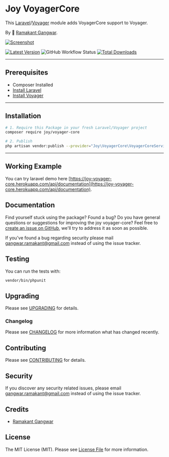 # Joy VoyagerCore

This [Laravel](https://laravel.com/)/[Voyager](https://voyager.devdojo.com/) module adds VoyagerCore support to Voyager.

By 🐼 [Ramakant Gangwar](https://github.com/rxcod9).

[![Screenshot](https://raw.githubusercontent.com/rxcod9/joy-voyager-core/main/cover.jpg)](https://joy-voyager-core.herokuapp.com)

[![Latest Version](https://img.shields.io/github/v/release/rxcod9/joy-voyager-core?style=flat-square)](https://github.com/rxcod9/joy-voyager-core/releases)
![GitHub Workflow Status](https://img.shields.io/github/workflow/status/rxcod9/joy-voyager-core/run-tests?label=tests)
[![Total Downloads](https://img.shields.io/packagist/dt/joy/voyager-core.svg?style=flat-square)](https://packagist.org/packages/joy/voyager-core)

---

## Prerequisites

*   Composer Installed
*   [Install Laravel](https://laravel.com/docs/installation)
*   [Install Voyager](https://github.com/the-control-group/voyager)

---

## Installation

```bash
# 1. Require this Package in your fresh Laravel/Voyager project
composer require joy/voyager-core

# 2. Publish
php artisan vendor:publish --provider="Joy\VoyagerCore\VoyagerCoreServiceProvider" --force
```

---

<!-- ## Usage

Installation generates.

--- -->

<!-- ## Views Customization

In order to override views delivered by Voyager DataTable, copy contents from ``vendor/joy/voyager-core/resources/views`` to the ``views/vendor/joy-voyager-core`` directory of your Laravel installation. -->

## Working Example

You can try laravel demo here [https://joy-voyager-core.herokuapp.com/api/documentation](https://joy-voyager-core.herokuapp.com/api/documentation).

## Documentation

Find yourself stuck using the package? Found a bug? Do you have general questions or suggestions for improving the joy voyager-core? Feel free to [create an issue on GitHub](https://github.com/rxcod9/joy-voyager-core/issues), we'll try to address it as soon as possible.

If you've found a bug regarding security please mail [gangwar.ramakant@gmail.com](mailto:gangwar.ramakant@gmail.com) instead of using the issue tracker.

## Testing

You can run the tests with:

```bash
vendor/bin/phpunit
```

## Upgrading

Please see [UPGRADING](UPGRADING.md) for details.

### Changelog

Please see [CHANGELOG](CHANGELOG.md) for more information what has changed recently.

## Contributing

Please see [CONTRIBUTING](CONTRIBUTING.md) for details.

## Security

If you discover any security related issues, please email [gangwar.ramakant@gmail.com](mailto:gangwar.ramakant@gmail.com) instead of using the issue tracker.

## Credits

- [Ramakant Gangwar](https://github.com/rxcod9)

## License

The MIT License (MIT). Please see [License File](LICENSE.md) for more information.
